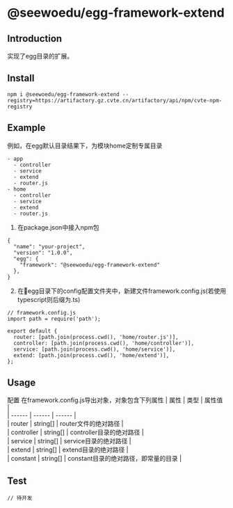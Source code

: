 # @seewoedu/egg-framework-extend
## Introduction
实现了egg目录的扩展。
## Install
```
npm i @seewoedu/egg-framework-extend --registry=https://artifactory.gz.cvte.cn/artifactory/api/npm/cvte-npm-registry
```
## Example
例如，在egg默认目录结果下，为模块home定制专属目录
```
- app
  - controller
  - service
  - extend
  - router.js
- home
  - controller
  - service
  - extend
  - router.js
```
1. 在package.json中接入npm包
```
{
  "name": "your-project",
  "version": "1.0.0",
  "egg": {
    "framework": "@seewoedu/egg-framework-extend"
  },
}
```
2. 在egg目录下的config配置文件夹中，新建文件framework.config.js(若使用typescript则后缀为.ts)
```
// framework.config.js
import path = require('path');

export default {
  router: [path.join(process.cwd(), 'home/router.js')],
  controller: [path.join(process.cwd(), 'home/controller')],
  service: [path.join(process.cwd(), 'home/service')],
  extend: [path.join(process.cwd(), 'home/extend')],
};
```
## Usage
配置
在framework.config.js导出对象，对象包含下列属性
| 属性 | 类型 | 属性值 |  
| ------ | ------ | ------ |  
| router | string[] | router文件的绝对路径 |  
| controller | string[] | controller目录的绝对路径 |  
| service | string[] | service目录的绝对路径 |  
| extend | string[] | extend目录的绝对路径 |  
| constant | string[] | constant目录的绝对路径，即常量的目录 |  

## Test
```
// 待开发
```
 

 

 

 

 

